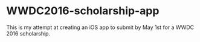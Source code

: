 # WWDC2016-scholarship-app
This is my attempt at creating an iOS app to submit by May 1st for a WWDC 2016 scholarship.
